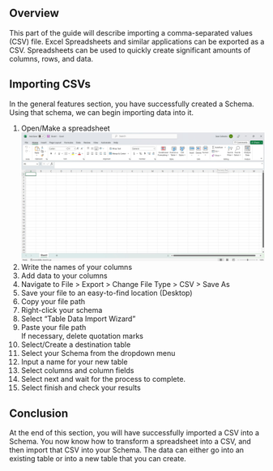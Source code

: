 ## Overview

This part of the guide will describe importing a comma-separated values (CSV) file. Excel Spreadsheets and similar applications can be exported as a CSV. Spreadsheets can be used to quickly create significant amounts of columns, rows, and data.

## Importing CSVs

In the general features section, you have successfully created a Schema. Using that schema, we can begin importing data into it.

1. Open/Make a spreadsheet
![ExportStart](./images/CSVSpreadsheet.jpg)
2. Write the names of your columns
3. Add data to your columns
4. Navigate to File > Export > Change File Type > CSV > Save As
5. Save your file to an easy-to-find location (Desktop)
6. Copy your file path
7. Right-click your schema
8. Select “Table Data Import Wizard”
9. Paste your file path  
    If necessary, delete quotation marks  
10. Select/Create a destination table  
11. Select your Schema from the dropdown menu
12. Input a name for your new table
13. Select columns and column fields
14. Select next and wait for the process to complete.
15. Select finish and check your results

## Conclusion

At the end of this section, you will have successfully imported a CSV into a Schema. You now know how to transform a spreadsheet into a CSV, and then import that CSV into your Schema. The data can either go into an existing table or into a new table that you can create.
